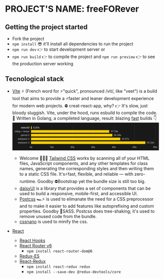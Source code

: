 # PROJECT'S NAME: freeFORever
## Getting the project started
- Fork the project
- `` npm install `` 😎 it'll install all dependencies to run the project
- `` npm run dev `` 👉 to start development server or
- `` npm run build `` 👉 to compile the project and `` npm run preview `` 👉 to see the production server working



## Tecnological stack
- [Vite](https://vitejs.dev/) ⚡ (French word for ⚡"quick", pronounced /vit/, like "veet") is a build tool that aims to provide a ⚡faster and leaner development experience for modern web projects. ⛔ creat-react-app, why? 👉 It's slow, just bloody sluggish. Vite, under the hood, runs esbuild to compile the code. 💪 Written in Golang, a compileted language, result: blazing [fast](https://ageek.dev/esbuild) builds 👇 ![](./public/readme/benchmark.png)
    - Welcome 🎉💗💓 [Tailwind CSS](https://tailwindcss.com/)  works by scanning all of your HTML files, JavaScript components, and any other templates for class names, generating the corresponding styles and then writing them to a static CSS file. It's⚡fast, flexible, and reliable — with zero-runtime. Goodby ⛔Bootstrap yet the bundle size is still too big.
    - [daisyUI](https://daisyui.com/) is a library that provides a set of components that can be used to build a responsive, mobile-first, and accessible UI.
    - [Postcss](https://postcss.org/) 🏎⚡ is used to elimanate the need for a CSS preprocessor and to make it easier to add features like autoprefixing and custom properties. Goodby 🚫SASS. Postcss does tree-shaking; it's used to remove unused code from the bundle.
    - [cssnano](https://cssnano.co/) is used to minify the css.
   
    
- [React](https://reactjs.org/)
    - [React Hooks](https://reactjs.org/docs/hooks-intro.html)
    - [React Router v6](https://reactrouter.com/docs/en/v6/getting-started/overview)
        - `` npm install react-router-dom@6 ``
    - [Redux-ES](https://es.redux.js.org/)
    - [React-Redux](https://react-redux.js.org/)
        - `` npm install react-redux redux ``
        - `` npm install --save-dev @redux-devtools/core ``